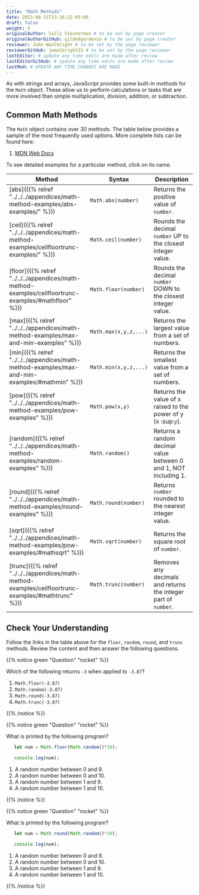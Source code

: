 ```yaml
---
title: "Math Methods"
date: 2023-08-31T13:16:22-05:00
draft: false
weight: 5
originalAuthor: Sally Steuterman # to be set by page creator
originalAuthorGitHub: gildedgardenia # to be set by page creator
reviewer: John Woolbright # to be set by the page reviewer
reviewerGitHub: jwoolbright23 # to be set by the page reviewer
lastEditor: # update any time edits are made after review
lastEditorGitHub: # update any time edits are made after review
lastMod: # UPDATE ANY TIME CHANGES ARE MADE
---
```


As with strings and arrays, JavaScript provides some built-in *methods* for the
`Math` object. These allow us to perform calculations or tasks that are more
involved than simple multiplication, division, addition, or subtraction.

## Common Math Methods

The `Math` object contains over 30 methods. The table below provides a sample
of the most frequently used options. More complete lists can be found here:

1. [MDN Web Docs](http://localhost:8080/devdocs_en_javascript_2025-01/global_objects/math)

To see detailed examples for a particular method, click on its name.

| Method | Syntax | Description |
|--------|--------|-------------|
| [abs]({{% relref "../../../appendices/math-method-examples/abs-examples/" %}}) | `Math.abs(number)` | Returns the positive value of `number`. |
| [ceil]({{% relref "../../../appendices/math-method-examples/ceilfloortrunc-examples/" %}}) | `Math.ceil(number)` | Rounds the decimal `number` UP to the closest integer value. |
| [floor]({{% relref "../../../appendices/math-method-examples/ceilfloortrunc-examples/#mathfloor" %}}) | `Math.floor(number)` | Rounds the decimal `number` DOWN to the closest integer value. |
| [max]({{% relref "../../../appendices/math-method-examples/max-and-min-examples" %}}) | `Math.max(x,y,z,...)` | Returns the largest value from a set of numbers. |
| [min]({{% relref "../../../appendices/math-method-examples/max-and-min-examples/#mathmin" %}}) | `Math.min(x,y,z,...)` | Returns the smallest value from a set of numbers. |
| [pow]({{% relref "../../../appendices/math-method-examples/pow-examples" %}}) | `Math.pow(x,y)` | Returns the value of x raised to the power of y (x :sup:`y`). |
| [random]({{% relref "../../../appendices/math-method-examples/random-examples" %}}) | `Math.random()` | Returns a random decimal value between 0 and 1, NOT including 1. |
| [round]({{% relref "../../../appendices/math-method-examples/round-examples" %}}) | `Math.round(number)` | Returns `number` rounded to the nearest integer value. |
| [sqrt]({{% relref "../../../appendices/math-method-examples/pow-examples/#mathsqrt" %}}) | `Math.sqrt(number)` | Returns the square root of `number`. |
| [trunc]({{% relref "../../../appendices/math-method-examples/ceilfloortrunc-examples/#mathtrunc" %}}) | `Math.trunc(number)` | Removes any decimals and returns the integer part of `number`. |

## Check Your Understanding

Follow the links in the table above for the `floor`, `random`, `round`,
and `trunc` methods. Review the content and then answer the following
questions.

{{% notice green "Question" "rocket" %}}

   Which of the following returns `-3` when applied to `-3.87`?

   1. `Math.floor(-3.87)`
   1. `Math.random(-3.87)`
   1. `Math.round(-3.87)`
   1. `Math.trunc(-3.87)`

{{% /notice %}}

<!-- 1, floor -->

{{% notice green "Question" "rocket" %}}

   What is printed by the following program?

   ```js {linenos=true}
      let num = Math.floor(Math.random()*10);

      console.log(num);
   ```

   1. A random number between 0 and 9.
   1. A random number between 0 and 10.
   1. A random number between 1 and 9.
   1. A random number between 1 and 10.

{{% /notice %}}

<!-- 1, random number between 0 and 9 -->

{{% notice green "Question" "rocket" %}}

   What is printed by the following program?

   ```js {linenos=true}
      let num = Math.round(Math.random()*10);

      console.log(num);
   ```

   1. A random number between 0 and 9.
   1. A random number between 0 and 10.
   1. A random number between 1 and 9.
   1. A random number between 1 and 10.

{{% /notice %}}

<!-- 2, a random number between 0 and 10 -->